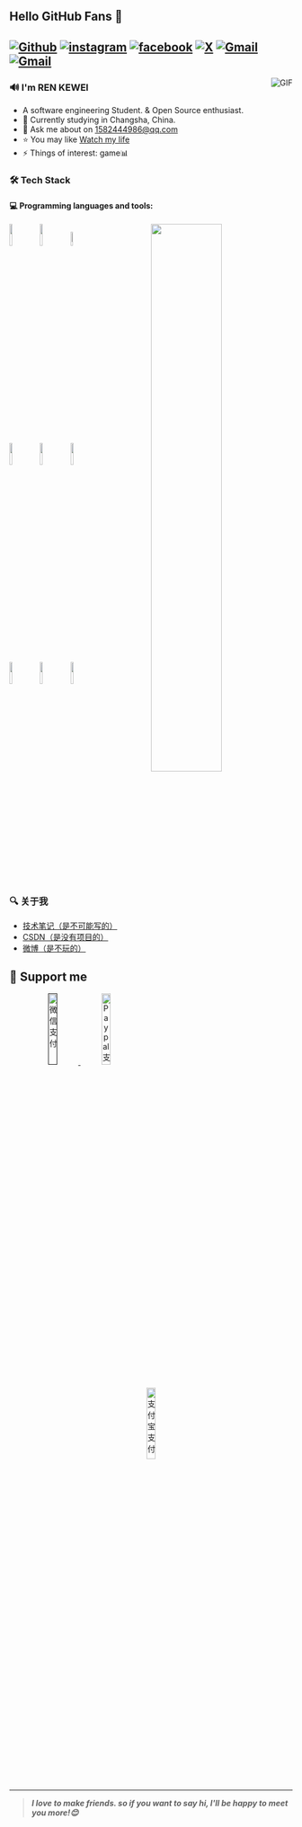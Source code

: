 ## Hello GitHub Fans 👋

[![Github](https://img.shields.io/badge/-Github-000?style=flat&logo=Github&logoColor=white)](https://github.com/REN-KEWEI)
[![instagram](https://img.shields.io/badge/-instagram-red?style=flat&logo=instagram&logoColor=white)](https://www.instagram.com/ren_kewei)
[![facebook](https://img.shields.io/badge/-facebook-blue?style=flat&logo=facebook&logoColor=white)](https://www.facebook.com/profile.php?id=100095064303339)
[![X](https://img.shields.io/badge/-twitter-black?style=flat&logo=x&logoColor=white)](https://twitter.com/Epiphany_520)
[![Gmail](https://img.shields.io/badge/-Gmail-c14438?style=flat&logo=Gmail&logoColor=white)](mailto:epiphany1582444986@gmail.com)
[![Gmail](https://img.shields.io/badge/-telegram-blue?style=flat&logo=telegram&logoColor=white)](https://t.me/epiphany520)
---
<img align="right" alt="GIF" src="https://raw.githubusercontent.com/JoeyBling/JoeyBling/master/pic/pusheencode.gif" />

### 🔊 I'm REN KEWEI

- A software engineering Student. & Open Source enthusiast.
- 🌱 Currently studying in Changsha, China.
- 💬 Ask me about on [1582444986@qq.com](mailto:1582444986@qq.com)
- ⭐ You may like [Watch my life](https://user.qzone.qq.com/1582444986/main)
- ⚡ Things of interest: game📊

### 🛠 Tech Stack

#### :computer: Programming languages and tools: 
<p>
	<img width="50%" align="right" src="https://github-readme-stats.vercel.app/api?username=FernandoRoldan93&show_icons=true&hide_border=true" />

<code><img width="10%" src="https://www.vectorlogo.zone/logos/java/java-ar21.svg"></code>
<code><img width="10%" src="https://www.vectorlogo.zone/logos/python/python-ar21.svg"></code>
<code><img width="8%" src="https://www.vectorlogo.zone/logos/r-project/r-project-icon.svg"></code>
<br />
<code><img width="10%" src="https://www.vectorlogo.zone/logos/pocoo_flask/pocoo_flask-ar21.svg"></code>
<code><img width="10%" src="https://www.vectorlogo.zone/logos/mysql/mysql-ar21.svg"></code>
<code><img width="10%" src="https://www.vectorlogo.zone/logos/mongodb/mongodb-ar21.svg"></code>
<br />
<code><img width="10%" src="https://www.vectorlogo.zone/logos/apache_spark/apache_spark-ar21.svg"></code>
<code><img width="10%" src="https://www.vectorlogo.zone/logos/apache_hadoop/apache_hadoop-ar21.svg"></code>
<code><img width="10%" src="https://www.vectorlogo.zone/logos/git-scm/git-scm-ar21.svg"></code>
</p>

### 🔍 关于我

- [技术笔记（是不可能写的）]() 
- [CSDN（是没有项目的）]()
- [微博（是不玩的）]()

## 💸 Support me
<!-- Your support, if you have it 
I created these images, feel free to use them.
-->
<p align="center">
  <a href=" " target="_blank">
    <img width="18%" alt="微信支付" src="https://raw.githubusercontent.com/onimur/.github/master/.resources/support-wechatpay.png"/>
  </a>
  <a href="https://www.paypal.com/qrcodes/p2pqrc/JCZSRND6NUTUY" target="_blank">
       <img width="18%" alt="Paypal支付" src="https://raw.githubusercontent.com/onimur/.github/master/.resources/support-paypal.png"/>
  </a>
  <a href="https://qr.alipay.com/fkx16357herlxaxh2hp7j4b" target="_blank">
      <img width="18%" alt="支付宝支付" src="https://raw.githubusercontent.com/onimur/.github/master/.resources/support-alipay.png"/>
  </a>
</p>

---

<!-- Its main projects -->


> ***I love to make friends. so if you want to say hi, I'll be happy to meet you more!😊***
